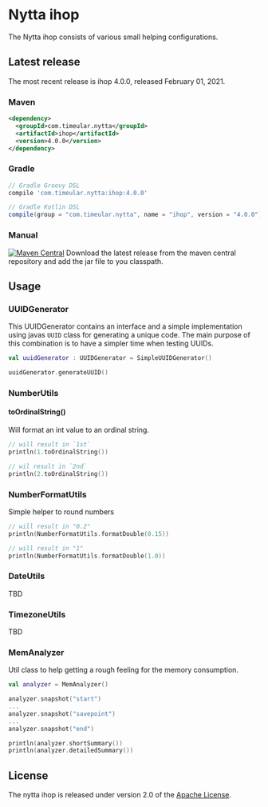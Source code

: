 # Nytta ihop

The Nytta ihop consists of various small helping configurations.

## Latest release

The most recent release is ihop 4.0.0, released February 01, 2021.

### Maven

```xml
<dependency>
  <groupId>com.timeular.nytta</groupId>
  <artifactId>ihop</artifactId>
  <version>4.0.0</version>
</dependency>
```

### Gradle

```gradle
// Gradle Groovy DSL
compile 'com.timeular.nytta:ihop:4.0.0'

// Gradle Kotlin DSL
compile(group = "com.timeular.nytta", name = "ihop", version = "4.0.0")
```

### Manual

[![Maven Central](https://maven-badges.herokuapp.com/maven-central/com.timeular.nytta/ihop/badge.svg)](https://maven-badges.herokuapp.com/maven-central/com.timeular.nytta/ihop/badge.svg)
Download the latest release from the maven central repository and add the jar file to you classpath.

## Usage

### UUIDGenerator

This UUIDGenerator contains an interface and a simple implementation using javas `UUID` class
for generating a unique code. The main purpose of this combination is to have a simpler time
when testing UUIDs.

```kotlin
val uuidGenerator : UUIDGenerator = SimpleUUIDGenerator()

uuidGenerator.generateUUID()
```

### NumberUtils

#### toOrdinalString()

Will format an int value to an ordinal string.

```kotlin
// will result in `1st`
println(1.toOrdinalString())

// wil result in `2nd`
println(2.toOrdinalString())
```

### NumberFormatUtils

Simple helper to round numbers

```kotlin
// will result in "0.2"
println(NumberFormatUtils.formatDouble(0.15))

// will result in "1"
println(NumberFormatUtils.formatDouble(1.0))
```

### DateUtils

TBD

### TimezoneUtils

TBD

### MemAnalyzer

Util class to help getting a rough feeling for the memory consumption.

```kotlin
val analyzer = MemAnalyzer()

analyzer.snapshot("start")
...
analyzer.snapshot("savepoint")
...
analyzer.snapshot("end")

println(analyzer.shortSummary())
println(analyzer.detailedSummary())

```

## License

The nytta ihop is released under version 2.0 of the [Apache License][].

[Apache License]: http://www.apache.org/licenses/LICENSE-2.0
